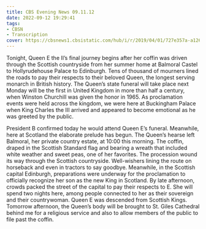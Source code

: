 ```yaml
---
title: CBS Evening News 09.11.12
date: 2022-09-12 19:29:41
tags:
- CBSN
- Transcription
cover: https://cbsnews1.cbsistatic.com/hub/i/r/2019/04/01/727e357a-a126-4138-a2c5-4d3222669d57/thumbnail/640x360/3ff2761028dc5c65cc4f07acd54bcd5c/cbsn2-logo-1920x1080.jpg
---
```

Tonight, Queen E the II’s final journey begins after her coffin was driven through the Scottish countryside from her summer home at Balmoral Castel to Hollyrudehouse Palace to Edinburgh. Tens of thousand of mourners lined the roads to pay their respects to their beloved Queen, the longest serving monarch in British history. The Queen’s state funeral will take place next Monday will be the first in United Kingdom in more than half a century, when Winston Churchill was given the honor in 1965. As proclamation events were held across the kingdom, we were here at Buckingham Palace when King Charles the III arrived and appeared to become emotional as he was greeted by the public. 

President B confirmed today he would attend Queen E’s funeral. Meanwhile, here at Scotland the elaborate prelude has begun. The Queen’s hearse left Balmoral, her private country estate, at 10:00 this morning. The coffin, draped in the Scottish Standard flag and bearing a wreath that included white weather and sweet peas, one of her favorites. The procession wound its way through the Scottish countryside. Well-wishers lining the route on horseback and even in tractors to say goodbye. Meanwhile, in the Scottish capital Edinburgh, preparations were underway for the proclamation to officially recognize her son as the new King in Scotland. By late afternoon, crowds packed the street of the capital to pay their respects to E. She will spend two nights here, among people connected to her as their sovereign and their countrywoman. Queen E was descended from Scottish Kings. Tomorrow afternoon, the Queen’s body will be brought to St. Giles Cathedral behind me for a religious service and also to allow members of the public to file past the coffin.
